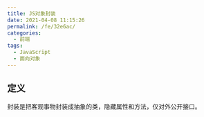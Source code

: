 ```yaml
---
title: JS对象封装
date: 2021-04-08 11:15:26
permalink: /fe/32e6ac/
categories:
  - 前端
tags:
  - JavaScript
  - 面向对象
---
```

## 定义
封装是把客观事物封装成抽象的类，隐藏属性和方法，仅对外公开接口。